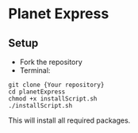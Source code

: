 # Planet Express

## Setup
* Fork the repository
* Terminal:
```
git clone {Your repository}
cd planetExpress
chmod +x installScript.sh
./installScript.sh
```
This will install all required packages.
